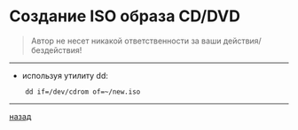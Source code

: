 
# Создание ISO образа CD/DVD

> Автор не несет никакой ответственности за ваши действия/бездействия!

---------------------------------------
* используя утилиту dd:
```
	dd if=/dev/cdrom of=~/new.iso
```

--------------------
[назад](../README.md)

